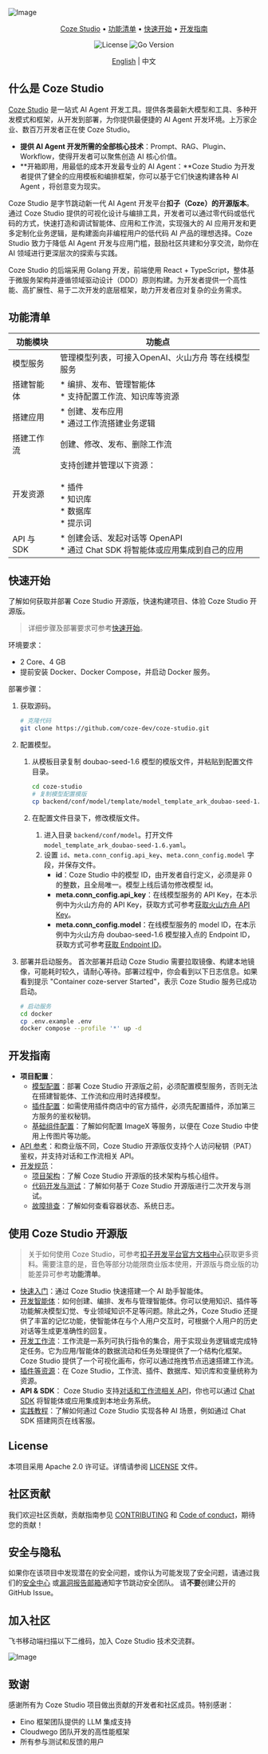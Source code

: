 ![Image](https://p9-arcosite.byteimg.com/tos-cn-i-goo7wpa0wc/943f576df3424fa98580c2ad18946719~tplv-goo7wpa0wc-image.image)
<div align="center">
<p>
  <a href="#什么是-coze-studio">Coze Studio</a> •
  <a href="#功能清单">功能清单</a> •
  <a href="#快速开始">快速开始</a> •
  <a href="#开发指南">开发指南</a>
</p>
<p>
  <img alt="License" src="https://img.shields.io/badge/license-apache2.0-blue.svg">
  <img alt="Go Version" src="https://img.shields.io/badge/go-%3E%3D%201.23.4-blue">
</p>

[English](README.md) | 中文

</div>

## 什么是 Coze Studio

[Coze Studio](https://www.coze.cn/home) 是一站式 AI Agent 开发工具。提供各类最新大模型和工具、多种开发模式和框架，从开发到部署，为你提供最便捷的 AI Agent 开发环境。上万家企业、数百万开发者正在使 Coze Studio。

* **提供 AI Agent 开发所需的全部核心技术**：Prompt、RAG、Plugin、Workflow，使得开发者可以聚焦创造 AI 核心价值。
* **开箱即用，用最低的成本开发最专业的 AI Agent：**Coze Studio 为开发者提供了健全的应用模板和编排框架，你可以基于它们快速构建各种 AI Agent ，将创意变为现实。

Coze Studio 是字节跳动新一代 AI Agent 开发平台**扣子（Coze）**的**开源版本**。通过 Coze Studio 提供的可视化设计与编排工具，开发者可以通过零代码或低代码的方式，快速打造和调试智能体、应用和工作流，实现强大的 AI 应用开发和更多定制化业务逻辑，是构建面向非编程用户的低代码 AI 产品的理想选择。Coze Studio 致力于降低 AI Agent 开发与应用门槛，鼓励社区共建和分享交流，助你在 AI 领域进行更深层次的探索与实践。

Coze Studio 的后端采用 Golang 开发，前端使用 React + TypeScript，整体基于微服务架构并遵循领域驱动设计（DDD）原则构建。为开发者提供一个高性能、高扩展性、易于二次开发的底层框架，助力开发者应对复杂的业务需求。
## 功能清单
| **功能模块** | **功能点** |
| --- | --- |
| 模型服务 | 管理模型列表，可接入OpenAI、火山方舟 等在线模型服务 |
| 搭建智能体 | * 编排、发布、管理智能体 <br> * 支持配置工作流、知识库等资源 |
| 搭建应用 | * 创建、发布应用 <br> * 通过工作流搭建业务逻辑 |
| 搭建工作流 | 创建、修改、发布、删除工作流 |
| 开发资源 | 支持创建并管理以下资源： <br>  <br> * 插件 <br> * 知识库 <br> * 数据库 <br> * 提示词 |
| API 与 SDK | * 创建会话、发起对话等 OpenAPI <br> * 通过 Chat SDK 将智能体或应用集成到自己的应用 |
## 快速开始
了解如何获取并部署 Coze Studio 开源版，快速构建项目、体验 Coze Studio 开源版。
> 详细步骤及部署要求可参考[快速开始](https://github.com/coze-dev/coze-studio/wiki/2.-快速开始)。

环境要求：

* 2 Core、4 GB
* 提前安装 Docker、Docker Compose，并启动 Docker 服务。

部署步骤：

1. 获取源码。
   ```Bash
   # 克隆代码
   git clone https://github.com/coze-dev/coze-studio.git
   ```

2. 配置模型。
   1. 从模板目录复制 doubao-seed-1.6 模型的模版文件，并粘贴到配置文件目录。
      ```Bash
      cd coze-studio
      # 复制模型配置模版
      cp backend/conf/model/template/model_template_ark_doubao-seed-1.6.yaml backend/conf/model/model_template_ark_doubao-seed-1.6.yaml
      ```

   2. 在配置文件目录下，修改模版文件。
      1. 进入目录 `backend/conf/model`。打开文件`model_template_ark_doubao-seed-1.6.yaml`。
      2. 设置 `id`、`meta.conn_config.api_key`、`meta.conn_config.model` 字段，并保存文件。
         * **id**：Coze Studio 中的模型 ID，由开发者自行定义，必须是非 0 的整数，且全局唯一。模型上线后请勿修改模型 id。
         * **meta.conn_config.api_key**：在线模型服务的 API Key，在本示例中为火山方舟的 API Key，获取方式可参考[获取火山方舟 API Key](https://www.volcengine.com/docs/82379/1541594)。
         * **meta.conn_config.model**：在线模型服务的 model ID，在本示例中为火山方舟 doubao-seed-1.6 模型接入点的 Endpoint ID，获取方式可参考[获取 Endpoint ID](https://www.volcengine.com/docs/82379/1099522)。
3. 部署并启动服务。
   首次部署并启动 Coze Studio 需要拉取镜像、构建本地镜像，可能耗时较久，请耐心等待。部署过程中，你会看到以下日志信息。如果看到提示 "Container coze-server Started"，表示 Coze Studio 服务已成功启动。 
   ```Bash
   # 启动服务
   cd docker
   cp .env.example .env
   docker compose --profile '*' up -d
   ```


## 开发指南

* **项目配置**：
   * [模型配置](https://github.com/coze-dev/coze-studio/wiki/3.-模型配置)：部署 Coze Studio 开源版之前，必须配置模型服务，否则无法在搭建智能体、工作流和应用时选择模型。
   * [插件配置](https://github.com/coze-dev/coze-studio/wiki/4.-插件配置)：如需使用插件商店中的官方插件，必须先配置插件，添加第三方服务的鉴权秘钥。
   * [基础组件配置](https://github.com/coze-dev/coze-studio/wiki/5.-基础组件配置)：了解如何配置 ImageX 等服务，以便在 Coze Studio 中使用上传图片等功能。
* [API 参考](https://github.com/coze-dev/coze-studio/wiki/6.-API-参考)：和商业版不同，Coze Studio 开源版仅支持个人访问秘钥（PAT）鉴权，并支持对话和工作流相关 API。
* [开发规范](https://github.com/coze-dev/coze-studio/wiki/7.-开发规范)：
   * [项目架构](https://github.com/coze-dev/coze-studio/wiki/7.-%E5%BC%80%E5%8F%91%E8%A7%84%E8%8C%83#%E9%A1%B9%E7%9B%AE%E6%9E%B6%E6%9E%84)：了解 Coze Studio 开源版的技术架构与核心组件。
   * [代码开发与测试](https://github.com/coze-dev/coze-studio/wiki/7.-%E5%BC%80%E5%8F%91%E8%A7%84%E8%8C%83#%E4%BB%A3%E7%A0%81%E5%BC%80%E5%8F%91%E4%B8%8E%E6%B5%8B%E8%AF%95)：了解如何基于 Coze Studio 开源版进行二次开发与测试。
   * [故障排查](https://github.com/coze-dev/coze-studio/wiki/7.-%E5%BC%80%E5%8F%91%E8%A7%84%E8%8C%83#%E6%95%85%E9%9A%9C%E6%8E%92%E6%9F%A5)：了解如何查看容器状态、系统日志。

## 使用 Coze Studio 开源版
> 关于如何使用 Coze Studio，可参考[扣子开发平台官方文档中心](https://www.coze.cn/open/docs)获取更多资料。需要注意的是，音色等部分功能限商业版本使用，开源版与商业版的功能差异可参考**功能清单**。


* [快速入门](https://www.coze.cn/open/docs/guides/quickstart)：通过 Coze Studio 快速搭建一个 AI 助手智能体。
* [开发智能体](https://www.coze.cn/open/docs/guides/agent_overview)：如何创建、编排、发布与管理智能体。你可以使用知识、插件等功能解决模型幻觉、专业领域知识不足等问题。除此之外，Coze Studio 还提供了丰富的记忆功能，使智能体在与个人用户交互时，可根据个人用户的历史对话等生成更准确性的回复。
* [开发工作流](https://www.coze.cn/open/docs/guides/workflow)：工作流是一系列可执行指令的集合，用于实现业务逻辑或完成特定任务。它为应用/智能体的数据流动和任务处理提供了一个结构化框架。 Coze Studio 提供了一个可视化画布，你可以通过拖拽节点迅速搭建工作流。
* [插件等资源](https://www.coze.cn/open/docs/guides/plugin)：在 Coze Studio，工作流、插件、数据库、知识库和变量统称为资源。
* **API & SDK**： Coze Studio 支持[对话和工作流相关 API](https://github.com/coze-dev/coze-studio/wiki/6.-API-%E5%8F%82%E8%80%83)，你也可以通过 [Chat SDK](https://www.coze.cn/open/docs/developer_guides/web_sdk_overview) 将智能体或应用集成到本地业务系统。
* [实践教程](https://www.coze.cn/open/docs/tutorial/chat_sdk_web_online_customer_service)：了解如何通过 Coze Studio 实现各种 AI 场景，例如通过 Chat SDK 搭建网页在线客服。 

## License
本项目采用 Apache 2.0 许可证。详情请参阅 [LICENSE](https://github.com/coze-dev/coze-studio/blob/main/LICENSE-APACHE) 文件。
## 社区贡献
我们欢迎社区贡献，贡献指南参见 [CONTRIBUTING](https://github.com/coze-dev/coze-studio/blob/main/CONTRIBUTING.md) 和 [Code of conduct](https://github.com/coze-dev/coze-studio/blob/main/CODE_OF_CONDUCT.md)，期待您的贡献！
## 安全与隐私
如果你在该项目中发现潜在的安全问题，或你认为可能发现了安全问题，请通过我们的[安全中心](https://security.bytedance.com/src) 或[漏洞报告邮箱](https://code.byted.org/flowdevops/cozeloop/blob/feat/release/sec@bytedance.com)通知字节跳动安全团队。
请**不要**创建公开的 GitHub Issue。
## 加入社区
飞书移动端扫描以下二维码，加入 Coze Studio 技术交流群。

![Image](https://p9-arcosite.byteimg.com/tos-cn-i-goo7wpa0wc/0a49081e8f3743e8bf3dcdded4bb571a~tplv-goo7wpa0wc-image.image)

## 致谢
感谢所有为 Coze Studio 项目做出贡献的开发者和社区成员。特别感谢：

* Eino 框架团队提供的 LLM 集成支持
* Cloudwego 团队开发的高性能框架
* 所有参与测试和反馈的用户